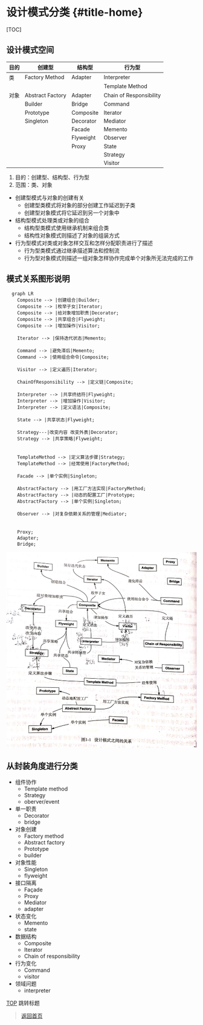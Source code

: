 # 设计模式分类 {#title-home}

[TOC]

## 设计模式空间

 | 目的 | 创建型           | 结构型    | 行为型                  |
 | ---- | ---------------- | --------- | ----------------------- |
 | 类   | Factory Method   | Adapter   | Interpreter             |
 |      |                  |           | Template Method         |
 | 对象 | Abstract Factory | Adapter   | Chain of Responsibility |
 |      | Builder          | Bridge    | Command                 |
 |      | Prototype        | Composite | Iterator                |
 |      | Singleton        | Decorator | Mediator                |
 |      |                  | Facade    | Memento                 |
 |      |                  | Flyweight | Observer                |
 |      |                  | Proxy     | State                   |
 |      |                  |           | Strategy                |
 |      |                  |           | Visitor                 |


1. 目的：创建型、结构型、行为型
2. 范围：类、对象

- 创建型模式与对象的创建有关
  - 创建型类模式将对象的部分创建工作延迟到子类
  - 创建型对象模式将它延迟到另一个对象中
- 结构型模式处理类或对象的组合
  - 结构型类模式使用继承机制来组合类
  - 结构性对象模式则描述了对象的组装方式
- 行为型模式对类或对象怎样交互和怎样分配职责进行了描述
  - 行为型类模式通过继承描述算法和控制流
  - 行为型对象模式则描述一组对象怎样协作完成单个对象所无法完成的工作

## 模式关系图形说明

~~~mermaid
  graph LR
    Composite --> |创建组合|Builder;
    Composite --> |枚举子女|Iterator;
    Composite --> |给对象增加职责|Decorator;
    Composite --> |共享组合|Flyweight;
    Composite --> |增加操作|Visitor;

    Iterator --> |保持迭代状态|Memento;

    Command --> |避免滞后|Memento;
    Command --> |使用组合命令|Composite;

    Visitor --> |定义遍历|Iterator;

    ChainOfResponsibility --> |定义链|Composite;

    Interpreter --> |共享终结符|Flyweight;
    Interpreter --> |增加操作|Visitor;
    Interpreter --> |定义语法|Composite;

    State --> |共享状态|Flyweight;
  
    Strategy---|改变内容 改变外表|Decorator;
    Strategy --> |共享策略|Flyweight;


    TemplateMethod --> |定义算法步骤|Strategy;
    TemplateMethod --> |经常使用|FactoryMethod;

    Facade --> |单个实例|Singleton;

    AbstractFactory --> |用工厂方法实现|FactoryMethod;
    AbstractFactory --> |动态的配置工厂|Prototype;
    AbstractFactory --> |单个实例|Singleton;

    Observer --> |对复杂依赖关系的管理|Mediator;


    Proxy;
    Adapter;
    Bridge;
~~~

![设计模式之间的关系](../../image/design-pattern/2.5.1.jpg)

## 从封装角度进行分类

- 组件协作
  - Template method
  - Strategy
  - oberver/event
- 单一职责
  - Decorator
  - bridge
- 对象创建
  - Factory method
  - Abstract factory
  - Prototype
  - builder
- 对象性能
  - Singleton
  - flyweight
- 接口隔离
  - Façade
  - Proxy
  - Mediator
  - adapter
- 状态变化
  - Memento
  - state
- 数据结构
  - Composite
  - Iterator
  - Chain of responsibility
- 行为变化
  - Command
  - visitor
- 领域问题
  - interpreter

[TOP](#title-home) 跳转标题

> [返回首页](/index.html)